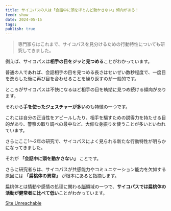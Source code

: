 ```yaml
---
title: サイコパスの人は「会話中に頭をほとんど動かさない」傾向がある！
feed: show
date: 2024-05-15
tags: 
publish: true
---
```

> 専門家らはこれまで、サイコパスを見分けるための行動特性についても研究してきました。
> 
例えば、サイコパスは**相手の目をジッと見つめる**ことがわかっています。
> 
普通の人であれば、会話相手の目を見つめる長さはせいぜい数秒程度で、一度目を逸らした後に再び目を合わせることを繰り返すのが一般的です。
>
ところがサイコパスは不快になるほど相手の目を執拗に見つめ続ける傾向があります。
>
それから**手を使ったジェスチャーが多い**のも特徴の一つです。
>
これには自分の正当性をアピールしたり、相手を騙すための説得力を持たせる目的があり、警察の取り調べの最中など、大仰な身振りを使うことが多いといわれています。
>
さらにここ1〜2年の研究で、サイコパスによく見られる新たな行動特性が明らかになってきました。
>
それが **「会話中に頭を動かさない」** ことです。
>
さらに研究者らは、サイコパスが共感能力やコミュニケーション能力を欠如する原因には **「扁桃体の異常」** が根本にあると指摘します。
>
扁桃体とは情動や感情の処理に関わる[脳](https://nazology.net/archives/tag/%e8%84%b3 "脳について")領域の一つで、**サイコパスでは扁桃体の活動が健常者に比べて低い**ことがわかっています。

[Site Unreachable](https://nazology.net/archives/149869)
